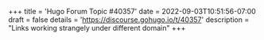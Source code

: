 +++
title = 'Hugo Forum Topic #40357'
date = 2022-09-03T10:51:56-07:00
draft = false
details = 'https://discourse.gohugo.io/t/40357'
description = "Links working strangely under different domain"
+++
